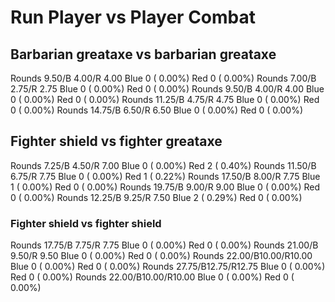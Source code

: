 # Run Player vs Player Combat

## Barbarian greataxe vs barbarian greataxe
Rounds  9.50/B 4.00/R 4.00 Blue 0 ( 0.00%) Red 0 ( 0.00%)
Rounds  7.00/B 2.75/R 2.75 Blue 0 ( 0.00%) Red 0 ( 0.00%)
Rounds  9.50/B 4.00/R 4.00 Blue 0 ( 0.00%) Red 0 ( 0.00%)
Rounds 11.25/B 4.75/R 4.75 Blue 0 ( 0.00%) Red 0 ( 0.00%)
Rounds 14.75/B 6.50/R 6.50 Blue 0 ( 0.00%) Red 0 ( 0.00%)

## Fighter shield vs fighter greataxe
Rounds  7.25/B 4.50/R 7.00 Blue 0 ( 0.00%) Red 2 ( 0.40%)
Rounds 11.50/B 6.75/R 7.75 Blue 0 ( 0.00%) Red 1 ( 0.22%)
Rounds 17.50/B 8.00/R 7.75 Blue 1 ( 0.00%) Red 0 ( 0.00%)
Rounds 19.75/B 9.00/R 9.00 Blue 0 ( 0.00%) Red 0 ( 0.00%)
Rounds 12.25/B 9.25/R 7.50 Blue 2 ( 0.29%) Red 0 ( 0.00%)

### Fighter shield vs fighter shield
Rounds 17.75/B 7.75/R 7.75 Blue 0 ( 0.00%) Red 0 ( 0.00%)
Rounds 21.00/B 9.50/R 9.50 Blue 0 ( 0.00%) Red 0 ( 0.00%)
Rounds 22.00/B10.00/R10.00 Blue 0 ( 0.00%) Red 0 ( 0.00%)
Rounds 27.75/B12.75/R12.75 Blue 0 ( 0.00%) Red 0 ( 0.00%)
Rounds 22.00/B10.00/R10.00 Blue 0 ( 0.00%) Red 0 ( 0.00%)
